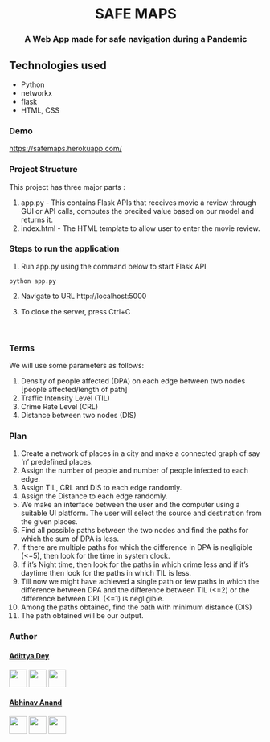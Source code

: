<h1 align="center" >SAFE MAPS</h1>
<h3 align="center"> A Web App made for safe navigation during a Pandemic</h3>

## Technologies used
* Python
* networkx
* flask
* HTML, CSS

### Demo
https://safemaps.herokuapp.com/

### Project Structure
This project has three major parts :
1. app.py - This contains Flask APIs that receives movie a review through GUI or API calls, computes the precited value based on our model and returns it.
2. index.html - The HTML template to allow user to enter the movie review.

### Steps to run the application

1. Run app.py using the command below to start Flask API
```
python app.py
```
   
2. Navigate to URL http://localhost:5000

3. To close the server, press Ctrl+C 

<br>

### Terms

We will use some parameters as follows:

1. Density of people affected (DPA) on each edge between two nodes [people affected/length of path]
2. Traffic Intensity Level (TIL)
3. Crime Rate Level (CRL)
4. Distance between two nodes (DIS)

### Plan

1. Create a network of places in a city and make a connected graph of say ‘n’ predefined places.
2. Assign the number of people and number of people infected to each edge.
3. Assign TIL, CRL and DIS to each edge randomly.
4. Assign the Distance to each edge randomly.
5. We make an interface between the user and the computer using a suitable UI platform. The user will select the source and destination from the given places.
6. Find all possible paths between the two nodes and find the paths for which the sum of DPA is less.
7. If there are multiple paths for which the difference in DPA is negligible (<=5), then look for the time in system clock.
8. If it’s Night time, then look for the paths in which crime less and if it’s daytime then look for the paths in which TIL is less.
9. Till now we might have achieved a single path or few paths in
which the difference between DPA and the difference between TIL (<=2) or the difference between CRL (<=1) is negligible.
10. Among the paths obtained, find the path with minimum distance (DIS)
11. The path obtained will be our output.

### Author

#### [Adittya Dey](https://github.com/adiXcodr)

[<img src="https://image.flaticon.com/icons/svg/185/185964.svg" width="35" padding="10">](https://www.linkedin.com/in/adittya-dey-3966b916b/)
[<img src="https://image.flaticon.com/icons/svg/185/185981.svg" width="35" padding="10">](https://www.facebook.com/adittya.dey.3)
[<img src="https://image.flaticon.com/icons/svg/185/185985.svg" width="35" padding="10">](https://www.instagram.com/adixdey/)


#### [Abhinav Anand](https://github.com/abhinavanandthakur)

[<img src="https://image.flaticon.com/icons/svg/185/185964.svg" width="35" padding="10">](https://www.linkedin.com/in/abhinav-anand-1a3510194)
[<img src="https://image.flaticon.com/icons/svg/185/185981.svg" width="35" padding="10">](https://www.facebook.com/profile.php?id=100024901720234)
[<img src="https://image.flaticon.com/icons/svg/185/185985.svg" width="35" padding="10">](https://www.instagram.com/abhinav_a_thakur/)

